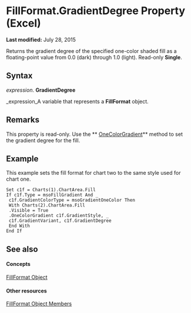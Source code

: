 
# FillFormat.GradientDegree Property (Excel)

 **Last modified:** July 28, 2015

Returns the gradient degree of the specified one-color shaded fill as a floating-point value from 0.0 (dark) through 1.0 (light). Read-only  **Single**.

## Syntax

 _expression_. **GradientDegree**

 _expression_A variable that represents a  **FillFormat** object.


## Remarks

This property is read-only. Use the  ** [OneColorGradient](dc44ddab-7aee-acd9-1008-1a9bbae13829.md)** method to set the gradient degree for the fill.


## Example

This example sets the fill format for chart two to the same style used for chart one.


```
Set c1f = Charts(1).ChartArea.Fill 
If c1f.Type = msoFillGradient And _ 
 c1f.GradientColorType = msoGradientOneColor Then 
 With Charts(2).ChartArea.Fill 
 .Visible = True 
 .OneColorGradient c1f.GradientStyle, _ 
 c1f.GradientVariant, c1f.GradientDegree 
 End With 
End If
```


## See also


#### Concepts


 [FillFormat Object](b602e09e-97ab-bfbe-1796-bc44ebb7dc28.md)
#### Other resources


 [FillFormat Object Members](da1a1680-4b9d-c6fb-6562-bf1ec9f57921.md)
